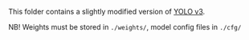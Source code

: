 This folder contains a slightly modified version of [YOLO v3](https://github.com/ayooshkathuria/pytorch-yolo-v3).


NB! Weights must be stored in `./weights/`, model config files in `./cfg/`

